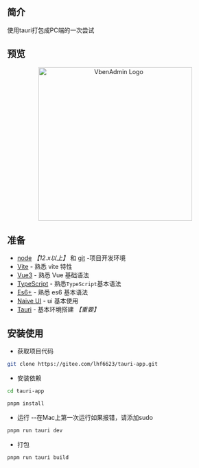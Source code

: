 ## 简介

使用tauri打包成PC端的一次尝试

## 预览

<p align="center">
    <img alt="VbenAdmin Logo" width="358" src="https://gitee.com/lhf6623/tauri-app/raw/master/public/page.png">
</p>

## 准备

- [node](http://nodejs.org/) _【12.x以上】_  和 [git](https://git-scm.com/) -项目开发环境
- [Vite](https://vitejs.dev/) - 熟悉 vite 特性
- [Vue3](https://v3.vuejs.org/) - 熟悉 Vue 基础语法
- [TypeScript](https://www.typescriptlang.org/) - 熟悉`TypeScript`基本语法
- [Es6+](http://es6.ruanyifeng.com/) - 熟悉 es6 基本语法
- [Naive UI](https://www.naiveui.com/zh-CN/light) - ui 基本使用
- [Tauri](https://tauri.studio/v1/guides/getting-started/prerequisites) - 基本环境搭建 _【重要】_ 

## 安装使用

- 获取项目代码

```bash
git clone https://gitee.com/lhf6623/tauri-app.git
```

- 安装依赖

```bash
cd tauri-app

pnpm install

```

- 运行 --在Mac上第一次运行如果报错，请添加sudo

```bash
pnpm run tauri dev
```

- 打包

```bash
pnpm run tauri build
```
